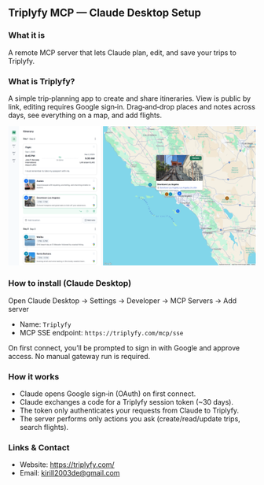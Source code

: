 ## Triplyfy MCP — Claude Desktop Setup

### What it is
A remote MCP server that lets Claude plan, edit, and save your trips to Triplyfy.

### What is Triplyfy?
A simple trip‑planning app to create and share itineraries. View is public by link, editing requires Google sign‑in. Drag‑and‑drop places and notes across days, see everything on a map, and add flights.

![Triplyfy](triplyfy-example-image.png)

### How to install (Claude Desktop)
Open Claude Desktop → Settings → Developer → MCP Servers → Add server

- Name: `Triplyfy`
- MCP SSE endpoint: `https://triplyfy.com/mcp/sse`

On first connect, you’ll be prompted to sign in with Google and approve access. No manual gateway run is required.

### How it works
- Claude opens Google sign‑in (OAuth) on first connect.
- Claude exchanges a code for a Triplyfy session token (~30 days).
- The token only authenticates your requests from Claude to Triplyfy.
- The server performs only actions you ask (create/read/update trips, search flights).

### Links & Contact
- Website: https://triplyfy.com/
- Email: kirill2003de@gmail.com

